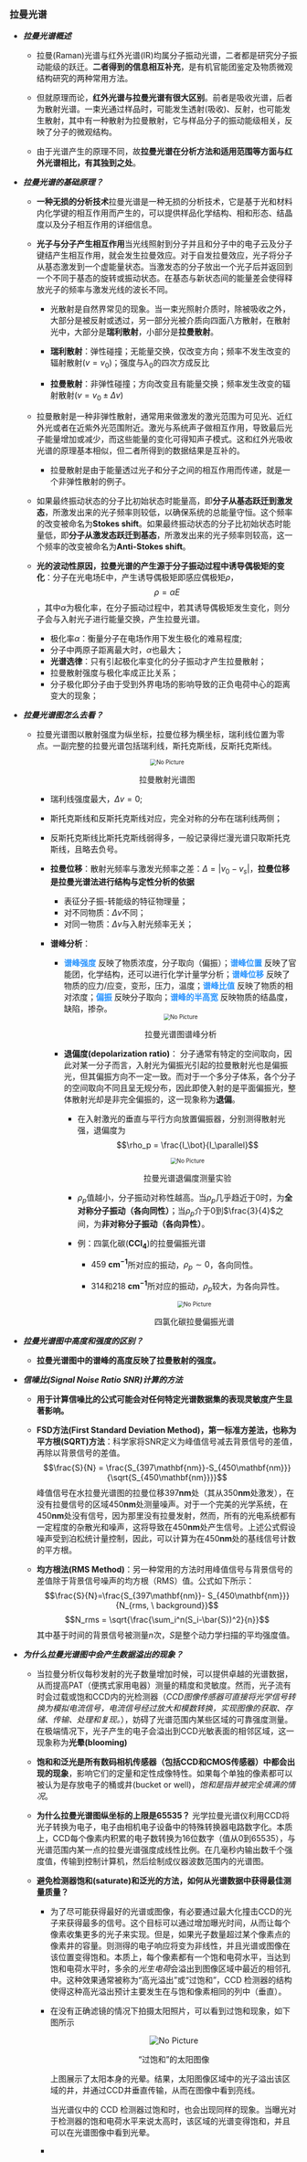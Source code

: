 ###  拉曼光谱

* ***拉曼光谱概述***

  + 拉曼(Raman)光谱与红外光谱(IR)均属分子振动光谱，二者都是研究分子振动能级的跃迁。**二者得到的信息相互补充**，是有机官能团鉴定及物质微观结构研究的两种常用方法。

  + 但就原理而论，**红外光谱与拉曼光谱有很大区别**。前者是吸收光谱，后者为散射光谱。一束光通过样品时，可能发生透射(吸收)、反射，也可能发生散射，其中有一种散射为拉曼散射，它与样品分子的振动能级相关，反映了分子的微观结构。

  + 由于光谱产生的原理不同，故**拉曼光谱在分析方法和适用范围等方面与红外光谱相比，有其独到之处**。

* ***拉曼光谱的基础原理？***

  + **一种无损的分析技术**拉曼光谱是一种无损的分析技术，它是基于光和材料内化学键的相互作用而产生的，可以提供样品化学结构、相和形态、结晶度以及分子相互作用的详细信息。

  + **光子与分子产生相互作用**当光线照射到分子并且和分子中的电子云及分子键结产生相互作用，就会发生拉曼效应。对于自发拉曼效应，光子将分子从基态激发到一个虚能量状态。当激发态的分子放出一个光子后并返回到一个不同于基态的旋转或振动状态。在基态与新状态间的能量差会使得释放光子的频率与激发光线的波长不同。

    - 光散射是自然界常见的现象。当一束光照射介质时，除被吸收之外，大部分是被反射或透过，另一部分光被介质向四面八方散射，在散射光中，大部分是**瑞利散射**，小部分是**拉曼散射**。
    
    - **瑞利散射**：弹性碰撞；无能量交换，仅改变方向；频率不发生改变的辐射散射($v=v_0$)；强度与$\lambda_0$的四次方成反比

    - **拉曼散射**：非弹性碰撞；方向改变且有能量交换；频率发生改变的辐射散射($v=v_0±\Delta v$)

  + 拉曼散射是一种非弹性散射，通常用来做激发的激光范围为可见光、近红外光或者在近紫外光范围附近。激光与系统声子做相互作用，导致最后光子能量增加或减少，而这些能量的变化可得知声子模式。这和红外光吸收光谱的原理基本相似，但二者所得到的数据结果是互补的。

    - 拉曼散射是由于能量透过光子和分子之间的相互作用而传递，就是一个非弹性散射的例子。

  + 如果最终振动状态的分子比初始状态时能量高，即**分子从基态跃迁到激发态**，所激发出来的光子频率则较低，以确保系统的总能量守恒。这个频率的改变被命名为**Stokes shift**。如果最终振动状态的分子比初始状态时能量低，即**分子从激发态跃迁到基态**，所激发出来的光子频率则较高，这一个频率的改变被命名为**Anti-Stokes shift**。

  + **光的波动性原因，拉曼光谱的产生源于分子振动过程中诱导偶极矩的变化**：分子在光电场E中，产生诱导偶极矩即感应偶极矩$\rho$，$$\rho=\alpha E$$，其中$\alpha$为极化率，在分子振动过程中，若其诱导偶极矩发生变化，则分子会与入射光子进行能量交换，产生拉曼光谱。
    - 极化率$\alpha$：衡量分子在电场作用下发生极化的难易程度;
    - 分子中两原子距离最大时，$\alpha$也最大；
    - **光谱选律**：只有引起极化率变化的分子振动才产生拉曼散射；
    - 拉曼散射强度与极化率成正比关系；
    - 分子极化即分子由于受到外界电场的影响导致的正负电荷中心的距离变大的现象；

* ***拉曼光谱图怎么去看？*** 
  + 拉曼光谱图以散射强度为纵坐标，拉曼位移为横坐标，瑞利线位置为零点。一副完整的拉曼光谱包括瑞利线，斯托克斯线，反斯托克斯线。
        <div align=center><img src="picture/拉曼散射光谱图.jpg" alt="No Picture" style="zoom:70%"/><center><p>拉曼散射光谱图</p></center></div>

      - 瑞利线强度最大，$\Delta v=0$;
      
      - 斯托克斯线和反斯托克斯线对应，完全对称的分布在瑞利线两侧；

      - 反斯托克斯线比斯托克斯线弱得多，一般记录得烂漫光谱只取斯托克斯线，且略去负号。

    + **拉曼位移**：散射光频率与激发光频率之差：$\Delta=|v_0 - v_s|$，**拉曼位移是拉曼光谱法进行结构与定性分析的依据**
        - 表征分子振-转能级的特征物理量；
        - 对不同物质：$\Delta v$不同；
        - 对同一物质：$\Delta v$与入射光频率无关；

    + **谱峰分析**：
        - **<font color="#2894FF">谱峰强度</font>** 反映了物质浓度，分子取向（偏振）；**<font color="#2894FF">谱峰位置</font>** 反映了官能团，化学结构，还可以进行化学计量学分析；**<font color="#2894FF">谱峰位移</font>** 反映了物质的应力/应变，变形，压力，温度；**<font color="#2894FF">谱峰比值</font>** 反映了物质的相对浓度；**<font color="#2894FF">偏振</font>** 反映分子取向；**<font color="#2894FF">谱峰的半高宽</font>** 反映物质的结晶度，缺陷，掺杂。
                <div align=center><img src="picture/拉曼光谱图谱峰分析.webp" alt="No Picture" style="zoom:70%"/><center><p>拉曼光谱图谱峰分析</p></center></div>
        
        + **退偏度(depolarization ratio)**： 分子通常有特定的空间取向，因此对某一分子而言，入射光为偏振光引起的拉曼散射光也是偏振光，但其偏振方向不一定一致。而对于一个多分子体系，各个分子的空间取向不同且呈无规分布，因此即使入射的是平面偏振光，整体散射光却是非完全偏振的，这一现象称为**退偏**。
            
            - 在入射激光的垂直与平行方向放置偏振器，分别测得散射光强，退偏度为$$\rho_p = \frac{I_\bot}{I_\parallel}$$
                <div align=center><img src="picture/拉曼光谱退偏度测量.png" alt="No Picture" style="zoom:70%"/><center><p>拉曼光谱退偏度测量实验</p></center></div>
            
            - $\rho_p$值越小，分子振动对称性越高。当$\rho_p$几乎趋近于0时，为**全对称分子振动（各向同性）**；当$\rho_p$介于0到$\frac{3}{4}$之间，为**非对称分子振动（各向异性）**。
            
            - 例：四氯化碳($\mathbf{CCl_4}$)的拉曼偏振光谱

              + $459 \ \mathbf{{cm}^{-1}}$所对应的振动，$\rho_p \sim 0$，各向同性。
              
              + $314$和$218 \ \mathbf{{cm}^{-1}}$所对应的振动，$\rho_p$较大，为各向异性。    
                <div align=center><img src="picture/四氯化碳拉曼偏振光谱.png" alt="No Picture" style="zoom:70%"/><center><p>四氯化碳拉曼偏振光谱</p></center></div>

* ***拉曼光谱图中高度和强度的区别？***

  + **拉曼光谱图中的谱峰的高度反映了拉曼散射的强度。**

* ***信噪比(Signal Noise Ratio SNR)计算的方法***

    + **用于计算信噪比的公式可能会对任何特定光谱数据集的表现灵敏度产生显著影响。**

    + **FSD方法(First Standard Deviation Method)，第一标准方差法，也称为平方根(SQRT)方法**：科学家将SNR定义为峰值信号减去背景信号的差值，再除以背景信号的差值。$$\frac{S}{N} = \frac{S_{397\mathbf{nm}}-S_{450\mathbf{nm}}}{\sqrt{S_{450\mathbf{nm}}}}$$峰值信号在水拉曼光谱图的拉曼位移$397\mathbf{nm}$处（其从$350\mathbf{nm}$处激发），在没有拉曼信号的区域$450\mathbf{nm}$处测量噪声。对于一个完美的光学系统，在$450\mathbf{nm}$处没有信号，因为那里没有拉曼发射，然而，所有的光电系统都有一定程度的杂散光和噪声，这将导致在$450\mathbf{nm}$处产生信号。上述公式假设噪声受到泊松统计量控制，因此，可以计算为在$450\mathbf{nm}$处的基线信号计数的平方根。
    
    + **均方根法(RMS Method)**：另一种常用的方法时用峰值信号与背景信号的差值除于背景信号噪声的均方根（RMS）值。公式如下所示：$$\frac{S}{N}=\frac{S_{397\mathbf{nm}}- S_{450\mathbf{nm}}}{N_{rms, \ background}}$$$$N_rms = \sqrt{\frac{\sum_i^n(S_i-\bar{S})^2}{n}}$$其中基于时间的背景信号被测量$n$次，$S$是整个动力学扫描的平均强度值。

* ***为什么拉曼光谱图中会产生数据溢出的现象？***

    + 当拉曼分析仪每秒发射的光子数量增加时候，可以提供卓越的光谱数据，从而提高PAT（便携式家用电器）测量的精度和灵敏度。然而，光子流有时会过载或饱和CCD内的光检测器（*CCD图像传感器可直接将光学信号转换为模拟电流信号，电流信号经过放大和模数转换，实现图像的获取、存储、传输、处理和复现。*），妨碍了光谱范围内某些区域的可靠强度测量。在极端情况下，光子产生的电子会溢出到CCD光敏表面的相邻区域，这一现象称为**光晕(blooming)**
    
    + **饱和和泛光是所有数码相机传感器（包括CCD和CMOS传感器）中都会出现的现象**，影响它们的定量和定性成像特性。如果每个单独的像素都可以被认为是存放电子的桶或井(bucket or well)，*饱和是指井被完全填满的情况*。

    + **为什么拉曼光谱图纵坐标的上限是65535？** 光学拉曼光谱仪利用CCD将光子转换为电子，电子由相机电子设备中的特殊转换器电路数字化。本质上，CCD每个像素内积累的电子数转换为16位数字（值从0到65535），与光谱范围内某一点的拉曼光谱强度成线性比例。在几毫秒内输出数千个强度值，传输到控制计算机，然后绘制成仪器波数范围内的光谱图。

    + **避免检测器饱和(saturate)和泛光的方法，如何从光谱数据中获得最佳测量质量？**
        - 为了尽可能获得最好的光谱或图像，有必要通过最大化撞击CCD的光子来获得最多的信号。这个目标可以通过增加曝光时间，从而让每个像素收集更多的光子来实现。但是，如果光子数量超过某个像素点的像素井的容量。则测得的电子响应将变为非线性，并且光谱或图像在该位置变得饱和。本质上，每个像素都有一个饱和电荷水平，当达到饱和电荷水平时，多余的*光生电荷*会溢出到图像区域中最近的相邻孔中。这种效果通常被称为“高光溢出”或“过饱和”，CCD 检测器的结构使得这种高光溢出预计主要发生在与饱和像素相同的列中（垂直）。
        
        - 在没有正确滤镜的情况下拍摄太阳照片，可以看到过饱和现象，如下图所示
          <div align=center><img src="picture/“高光溢出”的太阳图像.png" alt="No Picture" style="zoom:100%"/><center><p>“过饱和”的太阳图像</p></center></div>
          上图展示了太阳本身的光晕。结果，太阳图像区域中的光子溢出该区域的井，并通过CCD井垂直传输，从而在图像中看到亮线。
          
          当光谱仪中的 CCD 检测器过饱和时，也会出现同样的现象。当曝光对于检测器的饱和电荷水平来说太高时，该区域的光谱变得饱和，并且可以在光谱图像中看到光晕。
        
        - 
